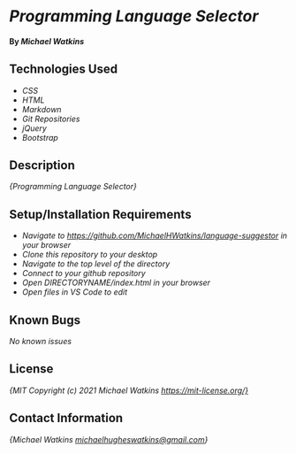 # _Programming Language Selector_

#### By _**Michael Watkins**_

## Technologies Used

* _CSS_
* _HTML_
* _Markdown_
* _Git Repositories_
* _jQuery_
* _Bootstrap_

## Description

_{Programming Language Selector}_

## Setup/Installation Requirements

* _Navigate to https://github.com/MichaelHWatkins/language-suggestor in your browser_
* _Clone this repository to your desktop_
* _Navigate to the top level of the directory_
* _Connect to your github repository_
* _Open DIRECTORYNAME/index.html in your browser_
* _Open files in VS Code to edit_

## Known Bugs

_No known issues_
## License

_{MIT Copyright (c) 2021 Michael Watkins https://mit-license.org/}_

## Contact Information

_{Michael Watkins michaelhugheswatkins@gmail.com}_